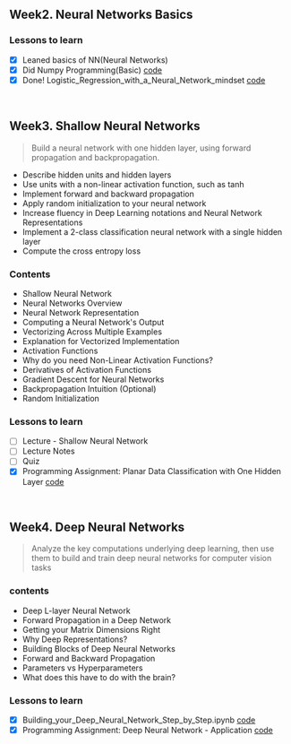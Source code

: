 ## Week2. Neural Networks Basics
### Lessons to learn
- [x] Leaned basics of NN(Neural Networks)
- [x] Did Numpy Programming(Basic) [code]()
- [x] Done! Logistic_Regression_with_a_Neural_Network_mindset [code]()
<br>

## Week3. Shallow Neural Networks
> Build a neural network with one hidden layer, using forward propagation and backpropagation.

* Describe hidden units and hidden layers
* Use units with a non-linear activation function, such as tanh
* Implement forward and backward propagation
* Apply random initialization to your neural network
* Increase fluency in Deep Learning notations and Neural Network Representations
* Implement a 2-class classification neural network with a single hidden layer
* Compute the cross entropy loss

### Contents
* Shallow Neural Network
* Neural Networks Overview
* Neural Network Representation
* Computing a Neural Network's Output
* Vectorizing Across Multiple Examples
* Explanation for Vectorized Implementation
* Activation Functions
* Why do you need Non-Linear Activation Functions?
* Derivatives of Activation Functions
* Gradient Descent for Neural Networks
* Backpropagation Intuition (Optional)
* Random Initialization


### Lessons to learn
- [ ] Lecture - Shallow Neural Network
- [ ] Lecture Notes
- [ ] Quiz
- [x] Programming Assignment: Planar Data Classification with One Hidden Layer [code](https://github.com/Steve-YJ/Google-ML-Bootcamp-2021-Kor/blob/main/Part1.%20Coursera%20Deep%20Learning%20Specialization%20Courses/Course1.%20Neural%20Networks%20and%20Deep%20Learning/Week3.%20Shallow%20Neural%20Networks/Planar_data_classification_with_one_hidden_layer.ipynb)
<br>

## Week4. Deep Neural Networks
> Analyze the key computations underlying deep learning, then use them to build and train deep neural networks for computer vision tasks

### contents
* Deep L-layer Neural Network
* Forward Propagation in a Deep Network
* Getting your Matrix Dimensions Right
* Why Deep Representations?
* Building Blocks of Deep Neural Networks
* Forward and Backward Propagation
* Parameters vs Hyperparameters
* What does this have to do with the brain?

### Lessons to learn
- [x] Building_your_Deep_Neural_Network_Step_by_Step.ipynb [code](https://github.com/Steve-YJ/Google-ML-Bootcamp-2021-Kor/blob/main/Part1.%20Coursera%20Deep%20Learning%20Specialization%20Courses/Course1.%20Neural%20Networks%20and%20Deep%20Learning/Week4.%20Deep%20Neural%20Networks/Building_your_Deep_Neural_Network_Step_by_Step.ipynb)
- [x] Programming Assignment: Deep Neural Network - Application [code]()

